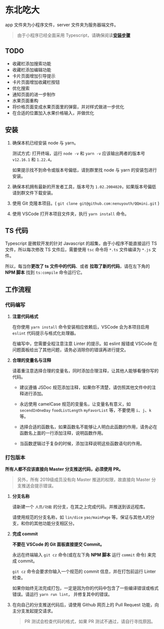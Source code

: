 # 东北吃大

app 文件夹为小程序文件，server 文件夹为服务器端文件。

> 由于小程序已经全面采用 Typescript，请确保阅读[**安装步骤**](#安装)

## TODO

- 收藏栏添加搜索功能
- 收藏栏添加编辑功能
- 卡片页面增加引导提示
- 卡片页面增加收藏栏按钮
- 优化搜索
- 通知页面的进一步制作
- 水果页面重构
- 将价格页面变成水果页面里的弹窗，并对样式做进一步优化
- 在合适的位置加入水果价格输入，并做优化

## 安装

1. 确保本机已经安装 node 与 yarn。

    测试方式: 打开终端，运行 `node -v` 和 `yarn -v` 应该输出两者的版本号 `v12.16.1` 和 `1.22.4`。

    如果提示找不到命令或版本号偏低，请到群里找 node 与 yarn 的安装包进行安装。

2. 确保本机拥有最新的开发者工具，版本号为 `1.02.2004020`，如果版本号偏低请到群文件下载安装。

3. 使用 Git 克隆本项目。( `git clone git@github.com:nenuyouth/QQmini.git` )

4. 使用 VSCode 打开本项目文件夹，执行 `yarn install` 命令。

## TS 代码

Typescript 是微软开发的针对 Javascript 的超集，由于小程序不能直接运行 TS 文件，所以每次修改 TS 文件后，需要使用 `tsc` 命令将 `*.ts` 文件编译为 `*.js` 文件。

所以，每当你**更改了 ts 文件中的代码**、或者 **拉取了新的代码**，请在左下角的 **NPM 脚本** 找到 `ts:compile` 命令运行它。

## 工作流程

### 代码编写

1. **注意代码格式**

    在你使用 `yarn install` 命令安装相应依赖后，VSCode 会为本项目启用 `eslint` 代码提示与格式化处理器。

    在编写中，您需要全程注意注意 Linter 的提示。如 eslint 报错或 VSCode 在问题面板给出了其他问题，请务必消除你的错误再进行提交。

2. **合理的变量名与注释**

    请着重注意选择合理的变量名，同时添加合理注释，让其他人能够看懂你写的代码。

    - 建议遵循 JSDoc 规范添加注释，如果你不清楚，请仿照其他文件中的注释进行添加。

    - 永远使用 camelCase 规范的变量名，让变量名有意义，如 `secendInOneDay` `foodListLength` `myFavorList` 等，不要使用 `i`、`j`、`k` 等。

    - 选择合适的函数名，如果函数名不能够让人明白此函数的作用，请务必在函数名上面的一行添加注释，说明函数作用。

    - 当函数逻辑过于复杂的时候，添加注释说明这些函数语句的作用。

### 打包版本

**所有人都不应该直接向 Master 分支推送代码，必须使用 PR。**

> 另外，所有 2019级成员没有向 Master 推送的权限，故直接向 Master 分支推送会提示错误。

1. **分支名称**

    请新建一个 `人员/功能` 的分支，在其之上完成代码。并推送到该远程库。

    请使用规范的分支名称，如 `lin/dice` `yao/mainPage` 等。保证与其他人的分支，和你的其他功能分支相区分。

2. **完成 commit**

    **不要在 VSCode 的 Git 面板直接提交 Commit。**

    永远在终端输入 `git cz` 命令(或在左下角 **NPM 脚本** 运行 `commit` 命令) 来完成 commit。

    `git cz` 命令会要求你输入一个规范的 commit 信息，并在打包前运行 Linter 检查。

    如果你始终无法完成打包，一定是因为你的代码中包含了一些编译错误或格式错误。请运行 `yarn run lint`， 并修复其中的错误。

3. 在向自己的分支推送代码后，请使用 Github 网页上的 Pull Request 功能，向主分支发起提交请求。

   > PR 测试会检查代码的格式，如果 PR 测试不通过，请自行寻找原因。
